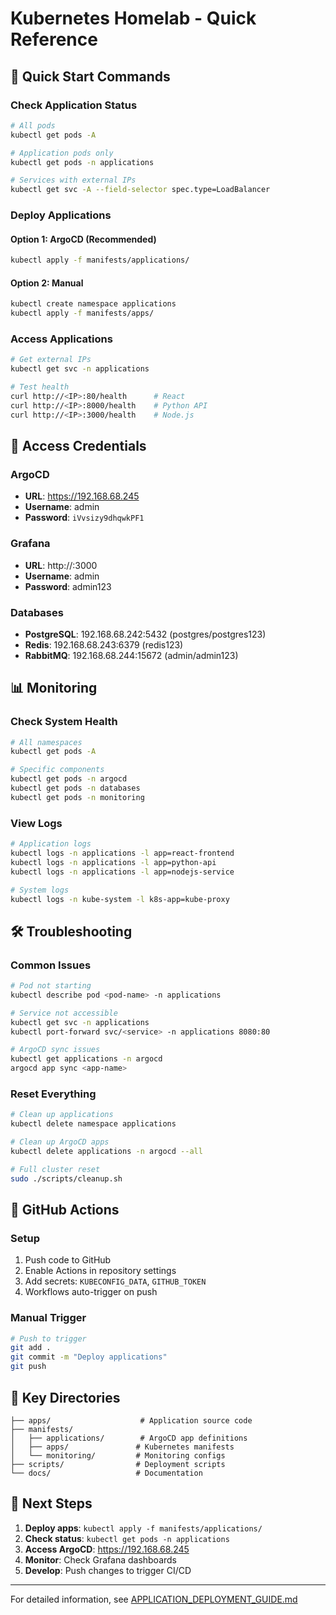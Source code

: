 # Kubernetes Homelab - Quick Reference

## 🚀 Quick Start Commands

### Check Application Status
```bash
# All pods
kubectl get pods -A

# Application pods only
kubectl get pods -n applications

# Services with external IPs
kubectl get svc -A --field-selector spec.type=LoadBalancer
```

### Deploy Applications

#### Option 1: ArgoCD (Recommended)
```bash
kubectl apply -f manifests/applications/
```

#### Option 2: Manual
```bash
kubectl create namespace applications
kubectl apply -f manifests/apps/
```

### Access Applications
```bash
# Get external IPs
kubectl get svc -n applications

# Test health
curl http://<IP>:80/health      # React
curl http://<IP>:8000/health    # Python API
curl http://<IP>:3000/health    # Node.js
```

## 🔐 Access Credentials

### ArgoCD
- **URL**: https://192.168.68.245
- **Username**: admin
- **Password**: `iVvsizy9dhqwkPF1`

### Grafana
- **URL**: http://<GRAFANA-IP>:3000
- **Username**: admin
- **Password**: admin123

### Databases
- **PostgreSQL**: 192.168.68.242:5432 (postgres/postgres123)
- **Redis**: 192.168.68.243:6379 (redis123)
- **RabbitMQ**: 192.168.68.244:15672 (admin/admin123)

## 📊 Monitoring

### Check System Health
```bash
# All namespaces
kubectl get pods -A

# Specific components
kubectl get pods -n argocd
kubectl get pods -n databases
kubectl get pods -n monitoring
```

### View Logs
```bash
# Application logs
kubectl logs -n applications -l app=react-frontend
kubectl logs -n applications -l app=python-api
kubectl logs -n applications -l app=nodejs-service

# System logs
kubectl logs -n kube-system -l k8s-app=kube-proxy
```

## 🛠️ Troubleshooting

### Common Issues
```bash
# Pod not starting
kubectl describe pod <pod-name> -n applications

# Service not accessible
kubectl get svc -n applications
kubectl port-forward svc/<service> -n applications 8080:80

# ArgoCD sync issues
kubectl get applications -n argocd
argocd app sync <app-name>
```

### Reset Everything
```bash
# Clean up applications
kubectl delete namespace applications

# Clean up ArgoCD apps
kubectl delete applications -n argocd --all

# Full cluster reset
sudo ./scripts/cleanup.sh
```

## 🔄 GitHub Actions

### Setup
1. Push code to GitHub
2. Enable Actions in repository settings
3. Add secrets: `KUBECONFIG_DATA`, `GITHUB_TOKEN`
4. Workflows auto-trigger on push

### Manual Trigger
```bash
# Push to trigger
git add .
git commit -m "Deploy applications"
git push
```

## 📁 Key Directories

```
├── apps/                    # Application source code
├── manifests/
│   ├── applications/        # ArgoCD app definitions
│   ├── apps/               # Kubernetes manifests
│   └── monitoring/         # Monitoring configs
├── scripts/                # Deployment scripts
└── docs/                   # Documentation
```

## 🎯 Next Steps

1. **Deploy apps**: `kubectl apply -f manifests/applications/`
2. **Check status**: `kubectl get pods -n applications`
3. **Access ArgoCD**: https://192.168.68.245
4. **Monitor**: Check Grafana dashboards
5. **Develop**: Push changes to trigger CI/CD

---

For detailed information, see [APPLICATION_DEPLOYMENT_GUIDE.md](APPLICATION_DEPLOYMENT_GUIDE.md)
